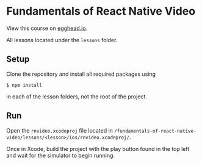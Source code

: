 # Fundamentals of React Native Video  

View this course on [egghead.io](https://egghead.io/courses/fundamentals-of-react-native-video).

All lessons located under the `lessons` folder.

## Setup

Clone the repository and install all required packages using

```
$ npm install
```

in each of the lesson folders, not the root of the project. 

## Run

Open the `rnvideo.xcodeproj` file located in `/fundamentals-of-react-native-video/lessons/<lesson>/ios/rnvideo.xcodeproj/`.

Once in Xcode, build the project with the play button found in the top left and wait for the simulator to begin running.
